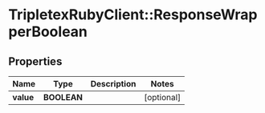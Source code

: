 # TripletexRubyClient::ResponseWrapperBoolean

## Properties
Name | Type | Description | Notes
------------ | ------------- | ------------- | -------------
**value** | **BOOLEAN** |  | [optional] 


